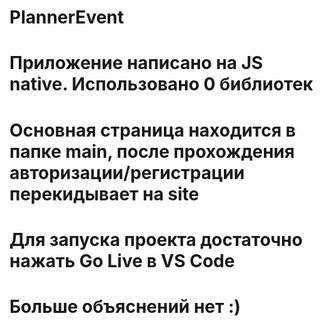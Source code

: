 # PlannerEvent
# Приложение написано на JS native. Использовано 0 библиотек
# Основная страница находится в папке main, после прохождения авторизации/регистрации перекидывает на site
# Для запуска проекта достаточно нажать Go Live в VS Code
# Больше объяснений нет :)
